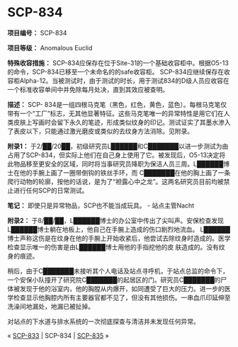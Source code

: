 # SCP-834
                        


**项目编号：** SCP-834

**项目等级：** Anomalous Euclid

**特殊收容措施：** SCP-834应保存在位于Site-31的一个基础收容柜中。根据O5-13的命令，SCP-834已移至一个未命名的的safe收容柜。 SCP-834应继续保存在收容柜Alpha-12。当被测试时，由于测试的时长，用于测试834的D级人员应收容在一个标准收容单间中并免除每月处决，直到其效应被查明。

**描述：** SCP- 834是一组四根马克笔（黑色，红色，黄色，蓝色）。每根马克笔仅带有一个“工厂”标志，无其他显著特征。这些马克笔唯一的异常特性是用它们在人类皮肤上写画时会留下永久的笔迹，形成类似纹身的印记。测试证实了其墨水渗入了表皮以下，只能通过激光磨皮或类似的去纹身方法消除。见附录。

**附录1：** 于2/██/20██，初级研究员L██████和C███████以进一步测试为由占用了SCP-834，但实际上他们在自己身上使用了它。被发现后，O5-13决定将此物品移至更安全的区域，同时将当事研究员降职为保洁人员三周。L██████博士在他的手腕上画了一圈带倒钩的铁丝手环，而 C███████在他的胸上画了一条爬行动物的轮廓，按他的话说，是为了“袒露心中之龙”。这两名研究员目前均被禁止进行任何SCP的日常测试。

**笔记：** 即使只是异常物品，SCP也不能当成玩具。 - 站点主管Nacht

**附录2：** 于8/██/██，L██████博士的办公室中传出了尖叫声。安保检查发现L██████博士躺在地板上，他自己在手腕上造成的伤口剧烈地流血。 L██████博士声称这伤是在纹身在他的手腕上开始收紧后，他尝试去除纹身时造成的。医学检查显示唯一的伤害是由L██████博士用他的手指挖他的皮 肤造成的。没有纹身的痕迹。

稍后，由于C███████未接听其个人电话及站点寻呼机，于站点总监的命令下，一个安保小队撞开了研究院C███████的起居区的门。研究员C███████的尸体被发现于他的浴室内，他的胸膛从内爆开，如同遭受了巨大的压力。进一步的医学检查显示他胸腔内所有主要器官都不见了，但没有其他损伤。一串血爪印延伸至洗澡间地漏处，地漏已被扯掉。

对站点的下水道与排水系统的一次彻底探查与清洁并未发现任何异常。



« [SCP-833](/scp-833) | SCP-834 | [SCP-835](/scp-835) »





                    